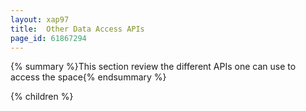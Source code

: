 ```yaml
---
layout: xap97
title:  Other Data Access APIs
page_id: 61867294
---
```


{% summary %}This section review the different APIs one can use to access the space{% endsummary %}

{% children %}
